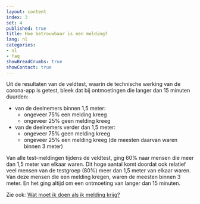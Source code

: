 ```yaml
---
layout: content
index: 3
set: 4
published: true
title: Hoe betrouwbaar is een melding?
lang: nl
categories:
- nl
- faq
showBreadCrumbs: true
showContact: true
---
```

Uit de resultaten van de veldtest, waarin de technische werking van de corona-app is getest, bleek dat bij ontmoetingen die langer dan 15 minuten duurden:
 
- van de deelnemers binnen 1,5 meter: 
    - ongeveer 75% een melding kreeg
    - ongeveer 25% geen melding kreeg
- van de deelnemers verder dan 1,5 meter: 
    - ongeveer 75% geen melding kreeg
    - ongeveer 25% een melding kreeg (de meesten daarvan waren binnen 3 meter) 

Van alle test-meldingen tijdens de veldtest, ging 60% naar mensen die meer dan 1,5 meter van elkaar waren. Dit hoge aantal komt doordat ook relatief veel mensen van de testgroep (80%) meer dan 1,5 meter van elkaar waren. Van deze mensen die een melding kregen, waren de meesten binnen 3 meter. En het ging altijd om een ontmoeting van langer dan 15 minuten. 

Zie ook: [Wat moet ik doen als ik melding krijg?](/nl/faq/3-wat-als/)
